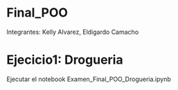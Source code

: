 # Final_POO

Integrantes: Kelly Alvarez, Eldigardo Camacho

# Ejecicio1: Drogueria

Ejecutar el notebook Examen_Final_POO_Drogueria.ipynb
